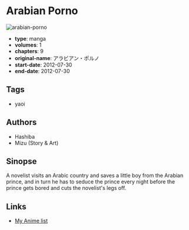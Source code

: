 # Arabian Porno

![arabian-porno](https://cdn.myanimelist.net/images/manga/2/240046.jpg)

-   **type**: manga
-   **volumes**: 1
-   **chapters**: 9
-   **original-name**: アラビアン・ポルノ
-   **start-date**: 2012-07-30
-   **end-date**: 2012-07-30

## Tags

-   yaoi

## Authors

-   Hashiba
-   Mizu (Story & Art)

## Sinopse

A novelist visits an Arabic country and saves a little boy from the Arabian prince, and in turn he has to seduce the prince every night before the prince gets bored and cuts the novelist's legs off.

## Links

-   [My Anime list](https://myanimelist.net/manga/103075/Arabian_Porno)
